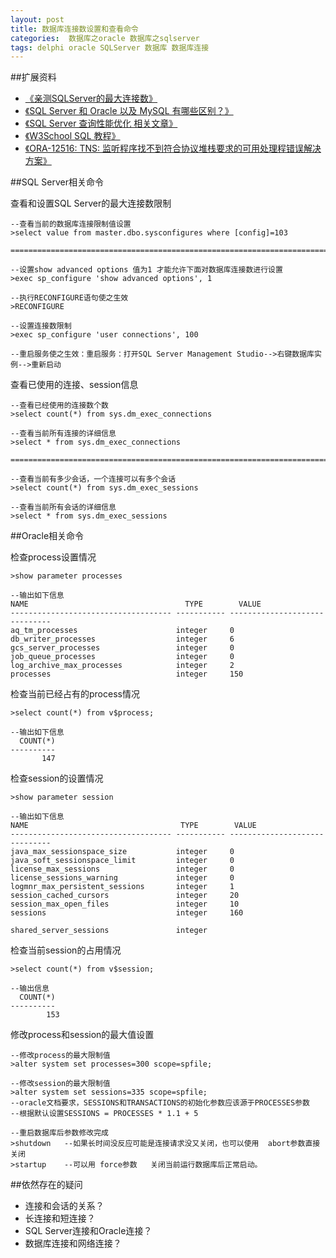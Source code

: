 ```yaml
---
layout: post
title: 数据库连接数设置和查看命令
categories:  数据库之oracle 数据库之sqlserver
tags: delphi oracle SQLServer 数据库 数据库连接  
---
```



##扩展资料

* [《亲测SQLServer的最大连接数》](http://www.cnblogs.com/wlb/archive/2012/04/08/2437617.html)
* [《SQL Server 和 Oracle 以及 MySQL 有哪些区别？》](https://www.zhihu.com/question/19866767)
* [《SQL Server 查询性能优化 相关文章》](http://www.cnblogs.com/xcsn/p/4929724.html)
* [《W3School SQL 教程》](http://www.w3school.com.cn/sql/index.asp)
* [《ORA-12516: TNS: 监听程序找不到符合协议堆栈要求的可用处理程错误解决方案》](http://www.cnblogs.com/dba_xiaoqi/archive/2010/11/01/1866472.html)

##SQL Server相关命令

查看和设置SQL Server的最大连接数限制

```
--查看当前的数据库连接限制值设置
>select value from master.dbo.sysconfigures where [config]=103

============================================================================================================

--设置show advanced options 值为1 才能允许下面对数据库连接数进行设置
>exec sp_configure 'show advanced options', 1

--执行RECONFIGURE语句使之生效
>RECONFIGURE

--设置连接数限制
>exec sp_configure 'user connections', 100

--重启服务使之生效：重启服务：打开SQL Server Management Studio-->右键数据库实例-->重新启动
```

查看已使用的连接、session信息

```
--查看已经使用的连接数个数
>select count(*) from sys.dm_exec_connections

--查看当前所有连接的详细信息
>select * from sys.dm_exec_connections

============================================================================================================

--查看当前有多少会话，一个连接可以有多个会话
>select count(*) from sys.dm_exec_sessions

--查看当前所有会话的详细信息
>select * from sys.dm_exec_sessions
```

##Oracle相关命令

检查process设置情况

```
>show parameter processes

--输出如下信息
NAME                                   TYPE        VALUE
------------------------------------ ----------- ------------------------------
aq_tm_processes                      integer     0
db_writer_processes                  integer     6
gcs_server_processes                 integer     0
job_queue_processes                  integer     0
log_archive_max_processes            integer     2
processes                            integer     150
```

检查当前已经占有的process情况

```
>select count(*) from v$process;

--输出如下信息
  COUNT(*)
----------
       147
```

检查session的设置情况

```
>show parameter session

--输出如下信息
NAME                                  TYPE        VALUE
------------------------------------ ----------- ------------------------------
java_max_sessionspace_size           integer     0
java_soft_sessionspace_limit         integer     0
license_max_sessions                 integer     0
license_sessions_warning             integer     0
logmnr_max_persistent_sessions       integer     1
session_cached_cursors               integer     20
session_max_open_files               integer     10
sessions                             integer     160

shared_server_sessions               integer
```

检查当前session的占用情况

```
>select count(*) from v$session;

--输出信息
  COUNT(*)
----------
        153
```

修改process和session的最大值设置

```
--修改process的最大限制值
>alter system set processes=300 scope=spfile;

--修改session的最大限制值
>alter system set sessions=335 scope=spfile;
--oracle文档要求，SESSIONS和TRANSACTIONS的初始化参数应该源于PROCESSES参数
--根据默认设置SESSIONS = PROCESSES * 1.1 + 5

--重启数据库后参数修改完成
>shutdown   --如果长时间没反应可能是连接请求没又关闭，也可以使用  abort参数直接关闭
>startup    --可以用 force参数   关闭当前运行数据库后正常启动。
```

##依然存在的疑问

* 连接和会话的关系？
* 长连接和短连接？
* SQL Server连接和Oracle连接？
* 数据库连接和网络连接？

